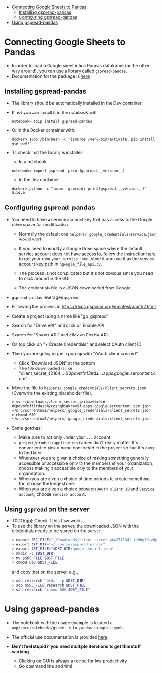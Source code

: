 <!-- toc -->

- [Connecting Google Sheets to Pandas](#connecting-google-sheets-to-pandas)
  * [Installing gspread-pandas](#installing-gspread-pandas)
  * [Configuring gspread-pandas](#configuring-gspread-pandas)
- [Using gspread-pandas](#using-gspread-pandas)

<!-- tocstop -->

# Connecting Google Sheets to Pandas

- In order to load a Google sheet into a Pandas dataframe (or the other way
  around), you can use a library called `gspread-pandas`.
- Documentation for the package is
  [here](https://gspread-pandas.readthedocs.io/en/latest/index.html)


## Installing gspread-pandas

- The library should be automatically installed in the Dev container
- If not you can install it in the notebook with
  ```
  notebook> !pip install gspread-pandas
  ```
- Or in the Docker container with:
  ```
  docker> sudo /bin/bash -c "(source /venv/bin/activate; pip install gspread)"
  ```

- To check that the library is installed
  - In a notebook
  ```
  notebook> import gspread; print(gspread.__version__)
  ```
  - In the dev container
  ```
  docker> python -c "import gspread; print(gspread.__version__)"
  5.10.0
  ```

## Configuring gspread-pandas

- You need to have a service account key that has access to the Google drive
  space for modification
  - Normally the default one `helpers/.google_credentials/service.json` would
    work.
  - If you need to modify a Google Drive space where the default service account
    does not have access to, follow the instruction
    [here](https://gspread-pandas.readthedocs.io/en/latest/getting_started.html#client-credentials)
    to get your own `your_service.json`, store it and use it as the service
    account key path in `hgoogle_file_api.py`.
    
  - The process is not complicated but it's not obvious since you need to click
    around in the GUI
  - The credentials file is a JSON downloaded from Google.
- `gspread-pandas` leverages `gspread`
  
- Following the process in https://docs.gspread.org/en/latest/oauth2.html
- Create a project using a name like "gp_gspread"
- Search for "Drive API" and click on Enable API
- Search for "Sheets API" and click on Enable API
- On top click on "+ Create Credentials" and select OAuth client ID
- Then you are going to get a pop up with "OAuth client created"
  - Click "Download JSON" at the bottom
  - The file downloaded is like "client_secret_42164...-00pdvmfnf3lrda....apps.googleusercontent.com"
- Move the file to `helpers/.google_credentials/client_secrets.json` (Overwrite
  the existing placeholder file).
  ```
  > mv ~/Downloads/client_secret_421642061916-00pdvmfnf3lrdasoh2ccsnqb5akr4v9f.apps.googleusercontent.com.json ~/src/sorrentum1/helpers/.google_credentials/client_secrets.json
  > chmod 600 ~/src/sorrentum1/helpers/.google_credentials/client_secrets.json
  ```

- Some gotchas:
  - Make sure to act only under your `...` account.
  - `project/product/application` names don't really matter. It's convenient to
    pick a name connected to the project so that it's easy to find later.
  - Whenever you are given a choice of making something generally accessible or
    accessible only to the members of your organization, choose making it
    accessible only to the members of your organization.
  - When you are given a choice of time periods to create something for, choose
    the longest one.
  - When you are given a choice between `OAuth client ID` and `Service account`,
    choose `Service account`.

## Using `gspread` on the server
- TODO(gp): Check if this flow works
- To use the library on the server, the downloaded JSON with the credentials
  needs to be stored on the server
  ```bash
  > export SRC_FILE="~/Downloads/client_secret_4642711342-ib06g3lbv6pa4n622qusqrjk8j58o8k6.apps.googleusercontent.com.json"
  > export DST_DIR="~/.config/gspread_pandas"
  > export DST_FILE="$DST_DIR/google_secret.json"
  > mkdir -p $DST_DIR
  > mv $SRC_FILE $DST_FILE
  > chmod 600 $DST_FILE
  ```
  and copy that on the server, e.g.,
  ```bash
  > ssh research "mkdir -p $DST_DIR"
  > scp $SRC_FILE research:$DST_FILE
  > ssh research "chmod 600 $DST_FILE"
  ```

# Using gspread-pandas

- The notebook with the usage example is located at
  `amp/core/notebooks/gsheet_into_pandas_example.ipynb`.

- The official use documentation is provided
  [here](https://gspread-pandas.readthedocs.io/en/latest/using.html).

- **Don't feel stupid if you need multiple iterations to get this stuff
  working**
  - Clicking on GUI is always a recipe for low productivity
  - Go command line and vim!
